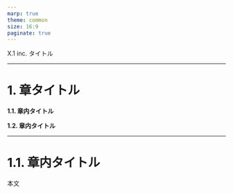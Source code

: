 ```yaml
---
marp: true
theme: common
size: 16:9
paginate: true
---
```

<!--
_class: top
footer: 著者の名前
-->

X.1 inc.
タイトル

---
<!--
class: body
footer: X.1 inc.
-->

# 1. 章タイトル

**1.1. 章内タイトル**

**1.2. 章内タイトル**

---

# 1.1. 章内タイトル

本文

<!--
スライドコメント
-->

